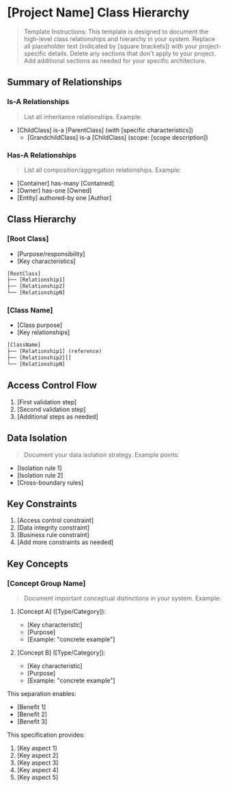 # [Project Name] Class Hierarchy

> Template Instructions:
> This template is designed to document the high-level class relationships and hierarchy in your system.
> Replace all placeholder text (indicated by [square brackets]) with your project-specific details.
> Delete any sections that don't apply to your project.
> Add additional sections as needed for your specific architecture.

## Summary of Relationships

### Is-A Relationships
> List all inheritance relationships. Example:
- [ChildClass] is-a [ParentClass] (with [specific characteristics])
  - [GrandchildClass] is-a [ChildClass] (scope: [scope description])

### Has-A Relationships
> List all composition/aggregation relationships. Example:
- [Container] has-many [Contained]
- [Owner] has-one [Owned]
- [Entity] authored-by one [Author]

## Class Hierarchy

### [Root Class]
- [Purpose/responsibility]
- [Key characteristics]
```typescript
[RootClass]
├── [Relationship1]
├── [Relationship2]
└── [RelationshipN]
```

### [Class Name]
- [Class purpose]
- [Key relationships]
```typescript
[ClassName]
├── [Relationship1] (reference)
├── [Relationship2][]
└── [RelationshipN]
```

## Access Control Flow
1. [First validation step]
2. [Second validation step]
3. [Additional steps as needed]

## Data Isolation
> Document your data isolation strategy. Example points:
- [Isolation rule 1]
- [Isolation rule 2]
- [Cross-boundary rules]

## Key Constraints
1. [Access control constraint]
2. [Data integrity constraint]
3. [Business rule constraint]
4. [Add more constraints as needed]

## Key Concepts

### [Concept Group Name]
> Document important conceptual distinctions in your system. Example:

1. [Concept A] ([Type/Category]):
   - [Key characteristic]
   - [Purpose]
   - [Example: "concrete example"]

2. [Concept B] ([Type/Category]):
   - [Key characteristic]
   - [Purpose]
   - [Example: "concrete example"]

This separation enables:
- [Benefit 1]
- [Benefit 2]
- [Benefit 3]

This specification provides:
1. [Key aspect 1]
2. [Key aspect 2]
3. [Key aspect 3]
4. [Key aspect 4]
5. [Key aspect 5] 